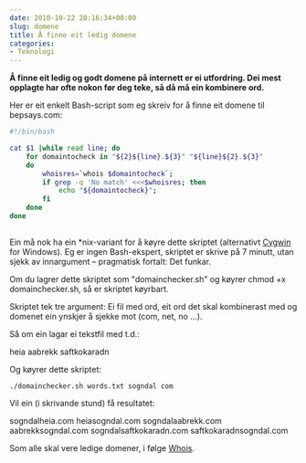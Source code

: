 ```yaml
---
date: 2010-10-22 20:16:34+00:00
slug: domene
title: Å finne eit ledig domene
categories:
- Teknologi
---
```


**Å finne eit ledig og godt domene på internett er ei utfordring. Dei mest opplagte har ofte nokon før deg teke, så då må ein kombinere ord.**


<!--more-->
Her er eit enkelt Bash-script som eg skreiv for å finne eit domene til bepsays.com:

``` bash
#!/bin/bash

cat $1 |while read line; do
    for domaintocheck in "${2}${line}.${3}" "${line}${2}.${3}"
    do
        whoisres=`whois $domaintocheck`;
        if grep -q 'No match' <<<$whoisres; then
            echo "${domaintocheck}";
        fi
    done
done 
 
```

Ein må nok ha ein *nix-variant for å køyre dette skriptet (alternativt [Cygwin](http://www.cygwin.com/) for Windows). Eg er ingen Bash-ekspert, skriptet er skrive på 7 minutt, utan sjekk av innargument – pragmatisk fortalt: Det funkar.

Om du lagrer dette skriptet som "domainchecker.sh" og køyrer chmod +x  domainchecker.sh, så er skriptet køyrbart.

Skriptet tek tre argument: Ei fil med ord, eit ord det skal kombinerast med og domenet ein ynskjer å sjekke mot (com, net, no ...).

Så om ein lagar ei tekstfil med t.d.:

heia
aabrekk
saftkokaradn

Og køyrer dette skriptet:


    
    ./domainchecker.sh words.txt sogndal com



Vil ein (i skrivande stund) få resultatet:

sogndalheia.com
heiasogndal.com
sogndalaabrekk.com
aabrekksogndal.com
sogndalsaftkokaradn.com
saftkokaradnsogndal.com

Som alle skal vere ledige domener, i følge [Whois](http://en.wikipedia.org/wiki/Whois).
